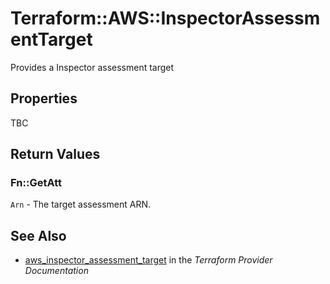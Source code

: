 # Terraform::AWS::InspectorAssessmentTarget

Provides a Inspector assessment target

## Properties

TBC

## Return Values

### Fn::GetAtt

`Arn` - The target assessment ARN.

## See Also

* [aws_inspector_assessment_target](https://www.terraform.io/docs/providers/aws/r/inspector_assessment_target.html) in the _Terraform Provider Documentation_